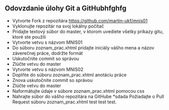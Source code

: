 
## Odovzdanie úlohy Git a GitHubhfghfg
   * Vytvorte Fork z repozitára https://github.com/martin-ukf/mnis01
   * Vyklonujte repozitár na svoj lokálny počítač
   * Pridajte textový súbor do master, v ktorom uvediete všetky príkazy gitu, ktoré ste použili
   * Vytvorte vetvu s názvom MNIS01
   * Do súboru zoznam_prac.xhtml pridajte iniciály vášho mena a názov záverečnej práce, dodržte formát
   * Uskutočnite commit so správou
   * Zlúčte vetvu do master
   * Vytvorte vetvu s názvom MNIS02
   * Doplňte do súboru zoznam_prac.xhtml anotáciu práce
   * Znova uskutočnite commit so správou
   * Zlúčte vetvu do master
   * Naformátujte údaje v súbore zoznam_prac.xhtml pomocou css
   * Nahrajte súbor do vášho repozitára na GitHube
   *sdada Požiadajte o Pull Request súboru zoznam_prac.xhtml
test
test test.
